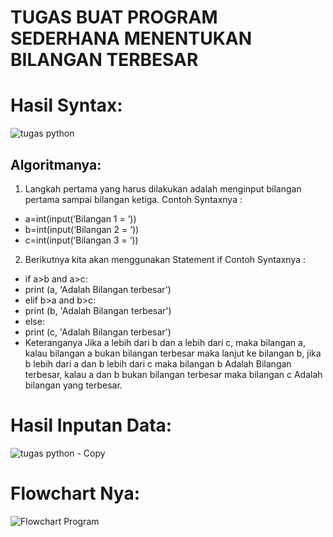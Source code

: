 # TUGAS BUAT PROGRAM SEDERHANA MENENTUKAN BILANGAN TERBESAR

# Hasil Syntax:
![tugas python](https://user-images.githubusercontent.com/56240498/67443200-10a9c200-f62e-11e9-8037-e21c22ac3a85.png)

## Algoritmanya:
1. Langkah pertama yang harus dilakukan adalah menginput bilangan pertama sampai bilangan ketiga. Contoh Syntaxnya :
- a=int(input(‘Bilangan 1 = ‘))
- b=int(input(‘Bilangan 2 = ‘))
- c=int(input(‘Bilangan 3 = ‘))
2. Berikutnya kita akan menggunakan Statement if Contoh Syntaxnya :
- if a>b and a>c:
- print (a, 'Adalah Bilangan terbesar')
- elif b>a and b>c:
- print (b, 'Adalah Bilangan terbesar')
- else:
- print (c, 'Adalah Bilangan terbesar') 
- Keteranganya Jika a lebih dari b dan a lebih dari c, maka bilangan a, kalau bilangan a bukan bilangan terbesar maka lanjut ke bilangan b, jika b lebih dari a dan b lebih dari c maka bilangan b Adalah Bilangan terbesar, kalau a dan b bukan bilangan terbesar maka bilangan c Adalah bilangan yang terbesar.

# Hasil Inputan Data:
![tugas python - Copy](https://user-images.githubusercontent.com/56240498/67443598-b01b8480-f62f-11e9-8ef1-b52237e38b45.png)

# Flowchart Nya:
![Flowchart Program](https://user-images.githubusercontent.com/56240498/67445791-553a5b00-f638-11e9-8f0f-1c3da32951a7.jpg)
